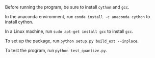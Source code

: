 Before running the program, be sure to install `cython` and `gcc`.

In the anaconda environment, run `conda install -c anaconda cython` to install cython.

In a Linux machine, run `sudo apt-get install gcc` to install `gcc`.

To set up the package, run `python setup.py build_ext --inplace`.

To test the program, run `python test_quantize.py`.

